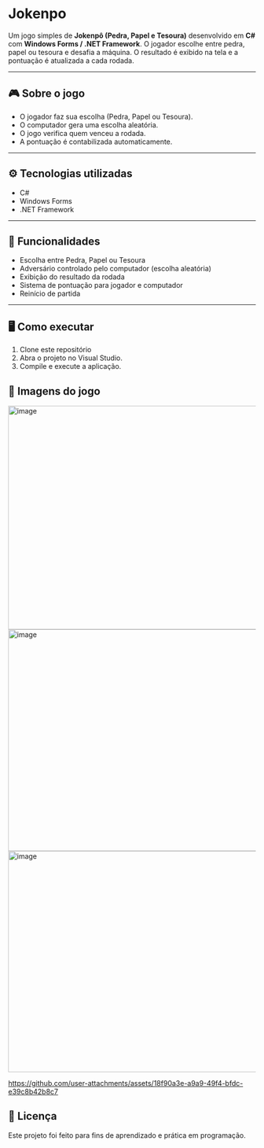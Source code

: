 # Jokenpo
Um jogo simples de **Jokenpô (Pedra, Papel e Tesoura)** desenvolvido em **C#** com **Windows Forms / .NET Framework**.   O jogador escolhe entre pedra, papel ou tesoura e desafia a máquina. O resultado é exibido na tela e a pontuação é atualizada a cada rodada.

---

## 🎮 Sobre o jogo
- O jogador faz sua escolha (Pedra, Papel ou Tesoura).  
- O computador gera uma escolha aleatória.  
- O jogo verifica quem venceu a rodada.  
- A pontuação é contabilizada automaticamente.  

---

## ⚙️ Tecnologias utilizadas
- C#  
- Windows Forms  
- .NET Framework  

---

## 🚀 Funcionalidades
- Escolha entre Pedra, Papel ou Tesoura  
- Adversário controlado pelo computador (escolha aleatória)  
- Exibição do resultado da rodada  
- Sistema de pontuação para jogador e computador  
- Reinício de partida  

---

## 🖥️ Como executar

1. Clone este repositório
2. Abra o projeto no Visual Studio.
3. Compile e execute a aplicação.

## 📸 Imagens do jogo

<img width="799" height="455" alt="image" src="https://github.com/user-attachments/assets/4adcdb1a-b744-4411-ba8c-64d18e2d4fbe" />

<img width="799" height="451" alt="image" src="https://github.com/user-attachments/assets/72b69d0a-815a-407a-90d3-e48775aa962a" />

<img width="799" height="450" alt="image" src="https://github.com/user-attachments/assets/023edb2d-2ac7-49b5-89b2-70ac388a6f5c" />



https://github.com/user-attachments/assets/18f90a3e-a9a9-49f4-bfdc-e39c8b42b8c7


## 📝 Licença

Este projeto foi feito para fins de aprendizado e prática em programação.
